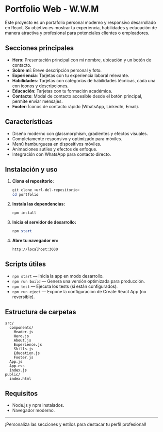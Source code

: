 # Portfolio Web - W.W.M

Este proyecto es un portafolio personal moderno y responsivo desarrollado en React. Su objetivo es mostrar tu experiencia, habilidades y educación de manera atractiva y profesional para potenciales clientes o empleadores.

## Secciones principales

- **Hero**: Presentación principal con mi nombre, ubicación y un botón de contacto.
- **Sobre mí**: Breve descripción personal y foto.
- **Experiencia**: Tarjetas con tu experiencia laboral relevante.
- **Habilidades**: Tarjetas con categorías de habilidades técnicas, cada una con iconos y descripciones.
- **Educación**: Tarjetas con tu formación académica.
- **Contacto**: Modal de contacto accesible desde el botón principal, permite enviar mensajes.
- **Footer**: Íconos de contacto rápido (WhatsApp, LinkedIn, Email).

## Características

- Diseño moderno con glassmorphism, gradientes y efectos visuales.
- Completamente responsivo y optimizado para móviles.
- Menú hamburguesa en dispositivos móviles.
- Animaciones sutiles y efectos de enfoque.
- Integración con WhatsApp para contacto directo.

## Instalación y uso

1. **Clona el repositorio:**

   ```powershell
   git clone <url-del-repositorio>
   cd portfolio
   ```

2. **Instala las dependencias:**

   ```powershell
   npm install
   ```

3. **Inicia el servidor de desarrollo:**

   ```powershell
   npm start
   ```

4. **Abre tu navegador en:**
   ```
   http://localhost:3000
   ```

## Scripts útiles

- `npm start` — Inicia la app en modo desarrollo.
- `npm run build` — Genera una versión optimizada para producción.
- `npm test` — Ejecuta los tests (si están configurados).
- `npm run eject` — Expone la configuración de Create React App (no reversible).

## Estructura de carpetas

```
src/
  components/
    Header.js
    Hero.js
    About.js
    Experience.js
    Skills.js
    Education.js
    Footer.js
  App.js
  App.css
  index.js
public/
  index.html
```

## Requisitos

- Node.js y npm instalados.
- Navegador moderno.

---

¡Personaliza las secciones y estilos para destacar tu perfil profesional!

